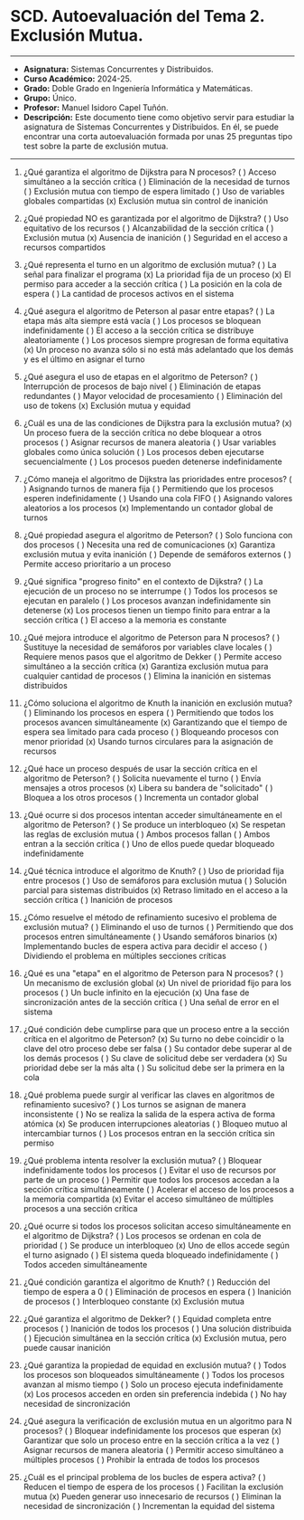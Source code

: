 <br>

# SCD. Autoevaluación del Tema 2. Exclusión Mutua.

***

- **Asignatura:** Sistemas Concurrentes y Distribuidos.
- **Curso Académico:** 2024-25.
- **Grado:** Doble Grado en Ingeniería Informática y Matemáticas.
- **Grupo:** Único.
- **Profesor:** Manuel Isidoro Capel Tuñón.
- **Descripción:** Este documento tiene como objetivo servir para estudiar la asignatura de Sistemas Concurrentes y Distribuidos. En él, se puede encontrar una corta autoevaluación formada por unas 25 preguntas tipo test sobre la parte de exclusión mutua.
***
 
1. ¿Qué garantiza el algoritmo de Dijkstra para N procesos?
   ( ) Acceso simultáneo a la sección crítica
   ( ) Eliminación de la necesidad de turnos
   ( ) Exclusión mutua con tiempo de espera limitado
   ( ) Uso de variables globales compartidas
   (x) Exclusión mutua sin control de inanición

2. ¿Qué propiedad NO es garantizada por el algoritmo de Dijkstra?
   ( ) Uso equitativo de los recursos
   ( ) Alcanzabilidad de la sección crítica
   ( ) Exclusión mutua
   (x) Ausencia de inanición
   ( ) Seguridad en el acceso a recursos compartidos

3. ¿Qué representa el turno en un algoritmo de exclusión mutua?
   ( ) La señal para finalizar el programa
   (x) La prioridad fija de un proceso
   (x) El permiso para acceder a la sección crítica
   ( ) La posición en la cola de espera
   ( ) La cantidad de procesos activos en el sistema

4. ¿Qué asegura el algoritmo de Peterson al pasar entre etapas?
   ( ) La etapa más alta siempre está vacía
   ( ) Los procesos se bloquean indefinidamente
   ( ) El acceso a la sección crítica se distribuye aleatoriamente
   ( ) Los procesos siempre progresan de forma equitativa
   (x) Un proceso no avanza sólo si no está más adelantado que los demás y es el último en asignar el turno

5. ¿Qué asegura el uso de etapas en el algoritmo de Peterson?
   ( ) Interrupción de procesos de bajo nivel
   ( ) Eliminación de etapas redundantes
   ( ) Mayor velocidad de procesamiento
   ( ) Eliminación del uso de tokens
   (x) Exclusión mutua y equidad

6. ¿Cuál es una de las condiciones de Dijkstra para la exclusión mutua?
   (x) Un proceso fuera de la sección crítica no debe bloquear a otros procesos
   ( ) Asignar recursos de manera aleatoria
   ( ) Usar variables globales como única solución
   ( ) Los procesos deben ejecutarse secuencialmente
   ( ) Los procesos pueden detenerse indefinidamente

7. ¿Cómo maneja el algoritmo de Dijkstra las prioridades entre procesos?
   ( ) Asignando turnos de manera fija
   ( ) Permitiendo que los procesos esperen indefinidamente
   ( ) Usando una cola FIFO
   ( ) Asignando valores aleatorios a los procesos
   (x) Implementando un contador global de turnos

8. ¿Qué propiedad asegura el algoritmo de Peterson?
   ( ) Solo funciona con dos procesos
   ( ) Necesita una red de comunicaciones
   (x) Garantiza exclusión mutua y evita inanición
   ( ) Depende de semáforos externos
   ( ) Permite acceso prioritario a un proceso

9. ¿Qué significa "progreso finito" en el contexto de Dijkstra? 
   ( ) La ejecución de un proceso no se interrumpe
   ( ) Todos los procesos se ejecutan en paralelo
   ( ) Los procesos avanzan indefinidamente sin detenerse
   (x) Los procesos tienen un tiempo finito para entrar a la sección crítica
   ( ) El acceso a la memoria es constante

10. ¿Qué mejora introduce el algoritmo de Peterson para N procesos?
   ( ) Sustituye la necesidad de semáforos por variables clave locales
   ( ) Requiere menos pasos que el algoritmo de Dekker
   ( ) Permite acceso simultáneo a la sección crítica
   (x) Garantiza exclusión mutua para cualquier cantidad de procesos
   ( ) Elimina la inanición en sistemas distribuidos

11. ¿Cómo soluciona el algoritmo de Knuth la inanición en exclusión mutua?
   ( ) Eliminando los procesos en espera
   ( ) Permitiendo que todos los procesos avancen simultáneamente
   (x) Garantizando que el tiempo de espera sea limitado para cada proceso
   ( ) Bloqueando procesos con menor prioridad
   (x) Usando turnos circulares para la asignación de recursos

12. ¿Qué hace un proceso después de usar la sección crítica en el algoritmo de Peterson?
   ( ) Solicita nuevamente el turno
   ( ) Envía mensajes a otros procesos
   (x) Libera su bandera de "solicitado"
   ( ) Bloquea a los otros procesos
   ( ) Incrementa un contador global

13. ¿Qué ocurre si dos procesos intentan acceder simultáneamente en el algoritmo de Peterson?
   ( ) Se produce un interbloqueo
   (x) Se respetan las reglas de exclusión mutua
   ( ) Ambos procesos fallan
   ( ) Ambos entran a la sección crítica
   ( ) Uno de ellos puede quedar bloqueado indefinidamente

14. ¿Qué técnica introduce el algoritmo de Knuth?
   ( ) Uso de prioridad fija entre procesos
   ( ) Uso de semáforos para exclusión mutua
   ( ) Solución parcial para sistemas distribuidos
   (x) Retraso limitado en el acceso a la sección crítica
   ( ) Inanición de procesos

15. ¿Cómo resuelve el método de refinamiento sucesivo el problema de exclusión mutua?
   ( ) Eliminando el uso de turnos
   ( ) Permitiendo que dos procesos entren simultáneamente
   ( ) Usando semáforos binarios
   (x) Implementando bucles de espera activa para decidir el acceso
   ( ) Dividiendo el problema en múltiples secciones críticas

16. ¿Qué es una "etapa" en el algoritmo de Peterson para N procesos?
   ( ) Un mecanismo de exclusión global
   (x) Un nivel de prioridad fijo para los procesos
   ( ) Un bucle infinito en la ejecución
   (x) Una fase de sincronización antes de la sección crítica
   ( ) Una señal de error en el sistema

17. ¿Qué condición debe cumplirse para que un proceso entre a la sección crítica en el algoritmo de Peterson?
   (x) Su turno no debe coincidir o la clave del otro proceso debe ser falsa
   ( ) Su contador debe superar al de los demás procesos
   ( ) Su clave de solicitud debe ser verdadera
   (x) Su prioridad debe ser la más alta
   ( ) Su solicitud debe ser la primera en la cola

18. ¿Qué problema puede surgir al verificar las claves en algoritmos de refinamiento sucesivo?
   ( ) Los turnos se asignan de manera inconsistente
   ( ) No se realiza la salida de la espera activa de forma atómica
   (x) Se producen interrupciones aleatorias
   ( ) Bloqueo mutuo al intercambiar turnos
   ( ) Los procesos entran en la sección crítica sin permiso

19. ¿Qué problema intenta resolver la exclusión mutua?
   ( ) Bloquear indefinidamente todos los procesos
   ( ) Evitar el uso de recursos por parte de un proceso
   ( ) Permitir que todos los procesos accedan a la sección crítica simultáneamente
   ( ) Acelerar el acceso de los procesos a la memoria compartida
   (x) Evitar el acceso simultáneo de múltiples procesos a una sección crítica

20. ¿Qué ocurre si todos los procesos solicitan acceso simultáneamente en el algoritmo de Dijkstra?
   ( ) Los procesos se ordenan en cola de prioridad
   ( ) Se produce un interbloqueo
   (x) Uno de ellos accede según el turno asignado
   ( ) El sistema queda bloqueado indefinidamente
   ( ) Todos acceden simultáneamente

21. ¿Qué condición garantiza el algoritmo de Knuth?
   ( ) Reducción del tiempo de espera a 0
   ( ) Eliminación de procesos en espera
   ( ) Inanición de procesos
   ( ) Interbloqueo constante
   (x) Exclusión mutua

22. ¿Qué garantiza el algoritmo de Dekker?
   ( ) Equidad completa entre procesos
   ( ) Inanición de todos los procesos
   ( ) Una solución distribuida
   ( ) Ejecución simultánea en la sección crítica
   (x) Exclusión mutua, pero puede causar inanición

23. ¿Qué garantiza la propiedad de equidad en exclusión mutua?
   ( ) Todos los procesos son bloqueados simultáneamente
   ( ) Todos los procesos avanzan al mismo tiempo
   ( ) Solo un proceso ejecuta indefinidamente
   (x) Los procesos acceden en orden sin preferencia indebida
   ( ) No hay necesidad de sincronización

24. ¿Qué asegura la verificación de exclusión mutua en un algoritmo para N procesos?
   ( ) Bloquear indefinidamente los procesos que esperan
   (x) Garantizar que solo un proceso entre en la sección crítica a la vez
   ( ) Asignar recursos de manera aleatoria
   ( ) Permitir acceso simultáneo a múltiples procesos
   ( ) Prohibir la entrada de todos los procesos

25. ¿Cuál es el principal problema de los bucles de espera activa?
   ( ) Reducen el tiempo de espera de los procesos
   ( ) Facilitan la exclusión mutua
   (x) Pueden generar uso innecesario de recursos
   ( ) Eliminan la necesidad de sincronización
   ( ) Incrementan la equidad del sistema
